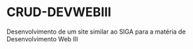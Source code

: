 # CRUD-DEVWEBIII
Desenvolvimento de um site similar ao SIGA para a matéria de Desenvolvimento Web III
